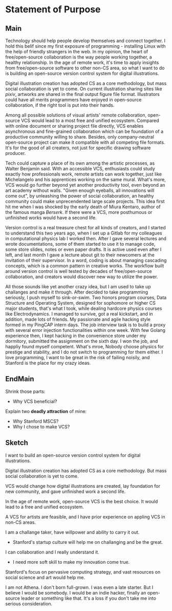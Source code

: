 Statement of Purpose
====================

## Main

Technology should help people develop themselves and connect together. I hold this belif since my first exposure of programming - installing Linux with the help of friendly strangers in the web. In my opinion, the heart of free/open-source collaboration is the way people working together, a healthy relationship. In the age of remote work, it's time to apply insights from free/open-source software to other non-CS area, so what I want to do is building an open-source version control system for digital illustrations.

Digital illustration creation has adopted CS as a core methodology, but mass social collaboration is yet to come. On current illustration sharing sites like *pixiv*, artworks are shared in the final output figure file format. Illustrators could have all merits programmers have enjoyed in open-source collaboration, if the right tool is put into their hands.

Among all possible solutions of visual artists' remote collaboration, open-source VCS would lead to a most free and unified ecosystem. Compared with online document or sharing project file directly, VCS enables asynchronous and fine-grained collaboration which can be foundation of a productive community willing to share. Besides, only company-neutral open-source project can make it compatible with all competing file formats. It's for the good of all creaters, not just for specific drawing software producer.

Tech could capture a place of its own among the artistic processes, as Walter Benjamin said. With an accessible VCS, enthusiasts could study exactly how professionals work, remote artists can work together, just like Michelangelo and his apprentices working on the same mural. What's more, VCS would go further beyond yet another productivity tool, even beyond an art academy without walls. "Given enough eyeballs, all innovations will come out", by unleashing the power of social collaboration, an healthy community could make unprecendented large scale projects. This idea first hit me when I was shocked by the early death of Miura Kentaro, author of the famous manga *Berserk*. If there were a VCS, more posthumous or unfinished works would have a second life.

Version control is a real treasure chest for all kinds of creators, and I started to understand this two years ago, when I set up a Gitlab for my colleagues in computational physics lab I worked then. After I gave several lectures and wrote documentations, some of them started to use it to manage code, some store slides, notes or even paper drafts. It is active used even after I left, and last month I gave a lecture about git to their newcomers at the invitation of their supervisor. In a word, coding is about managing cascading concepts, which is a common pattern in creative works. The workflow built around version control is well tested by decades of free/open-source collaboration, and creators would discover new way to utilize the power.

All those sounds like yet another crazy idea, but I am used to take up challanges and make it through. After decided to take programming seriously, I push myself to sink-or-swim. Two honors program courses, Data Structure and Operating System, designed for sophomore or higher CS major students, that's what I took, while dealing hardcore physics courses like Electrodynamics. I managed to survive, got a real kickstart, and in addition, made lots of friends. My passionate and agile hacking style formed in my PingCAP intern days. The job interview task is to build a proxy with several error injection functionalities within one week. With few Golang experience then, I kept hacking in the convenience store under my dormitory, submitted the assignment on the sixth day. I won the job, and happliy found myself competent.  What's mroe, Nobody choose physics for prestige and stability, and I do not switch to programming for them either. I love programming, I want to be great in the risk of failing noisily, and Stanford is the place for my crazy ideas.


## EndMain

Shrink those parts:

- Why VCS beneficial?

Explain two **deadly attraction** of mine:

- Why Stanford MSCS?
- Why I chose to make VCS?

## Sketch

I want to build an open-source version control system for digital illustrations. 

Digital illustration creation has adopted CS as a core methodology. But mass social collaboration is yet to come. 

VCS would change how digital illustrations are created, lay foundation for new community, and gave unfinished work a second life.

In the age of remote work, open-source VCS is the best choice. It would lead to a free and unified ecosystem.

A VCS for artists are feasible, and I have prior experience on appling VCS in non-CS areas.

I am a challange taker, have willpower and ability to carry it out.
- Stanford's startup culture will help me on challanging and be the great.

I can collaboration and I really understand it.
- I need more soft skill to make my innovation come true.

Stanford's focus on pervasive computing strategy, and vast resources on social science and art would help me.

I am not Athena. I don't born full-grown. I was even a late starter. But I believe I would be somebody. I would be an indie hacker, finally an open-source leader or something like that. It's a loss if you don't take me into serious consideration.

